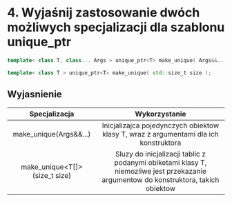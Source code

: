 # 4. Wyjaśnij zastosowanie dwóch możliwych specjalizacji dla szablonu unique_ptr

```c++
template< class T, class... Args > unique_ptr<T> make_unique( Args&&... args );

template< class T > unique_ptr<T> make_unique( std::size_t size );
```

## Wyjasnienie
|         Specjalizacja         |                                                            Wykorzystanie                                                            |
|:-----------------------------:|:-----------------------------------------------------------------------------------------------------------------------------------:|
|   make_unique<T>(Args&&...)   |                        Inicjalizajca pojedynczych obiektow klasy T, wraz z argumentami dla ich konstruktora                         |
| make_unique<T[]>(size_t size) | Sluzy do inicjalizacji tablic z podanymi obiketami klasy T, niemozliwe jest przekazanie argumentow do konstruktora, takich obiektow |

